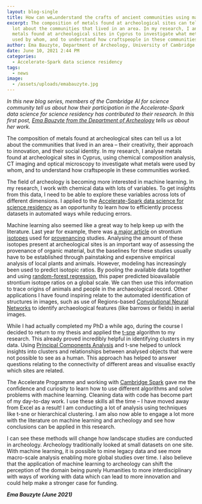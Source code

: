 ```yaml
---
layout: blog-single
title: How can we…understand the crafts of ancient communities using machine learning?
excerpt: The composition of metals found at archeological sites can tell us a
  lot about the communities that lived in an area. In my research, I analyse
  metals found at archeological sites in Cyprus to investigate what metals were
  used by whom, and to understand how craftspeople in these communities worked.
author: Ema Bauzyte, Department of Archeology, University of Cambridge
date: June 10, 2021 2:44 PM
categories:
  - Accelerate-Spark data science residency
tags:
  - news
image:
  - /assets/uploads/emabauzyte.jpg
---
```


*In this new blog series, members of the Cambridge AI for science community tell us about how their participation in the Accelerate-Spark data science for science residency has contributed to their research. In this first post, [Ema Bauzyte from the Department of Archeology](https://www.arch.cam.ac.uk/staff/dr-ema-bauzyte) tells us about her work.*

The composition of metals found at archeological sites can tell us a lot about the communities that lived in an area – their creativity, their approach to innovation, and their social identity. In my research, I analyse metals found at archeological sites in Cyprus, using chemical composition analysis, CT imaging and optical microscopy to investigate what metals were used by whom, and to understand how craftspeople in these communities worked.   

The field of archeology is becoming more interested in machine learning. In my research, I work with chemical data with lots of variables. To get insights from this data, I need to be able to explore these variables across lots of different dimensions. I applied to the [Accelerate-Spark data science for science residency](https://acceleratescience.github.io/spark-course-summary.html) as an opportunity to learn how to efficiently process datasets in automated ways while reducing errors. 

Machine learning also seemed like a great way to help keep up with the literature. Last year for example, there was [a major article](https://doi.org/10.1016/j.palaeo.2020.109849) on strontium [isotopes](https://en.wikipedia.org/wiki/Isotope_analysis) used for [provenancing](https://en.wikipedia.org/wiki/Provenance) studies. Analysing the amount of these isotopes present at archeological sites is an important way of assessing the provenance of organic material, but the baselines for these studies usually have to be established through painstaking and expensive empirical analysis of local plants and animals. However, modeling has increasingly been used to predict isotopic ratios. By pooling the available data together and using [random-forest regression](https://en.wikipedia.org/wiki/Random_forest), this paper predicted bioavailable strontium isotope ratios on a global scale. We can then use this information to trace origins of animals and people in the archaeological record. Other applications I have found inspiring relate to the automated identification of structures in images, such as use of Regions-based [Convolutional Neural Networks](https://en.wikipedia.org/wiki/Convolutional_neural_network) to identify archaeological features (like barrows or fields) in aerial images.

While I had actually completed my PhD a while ago, during the course I decided to return to my thesis and applied the [t-sne](https://en.wikipedia.org/wiki/T-distributed_stochastic_neighbor_embedding) algorithm to my research. This already proved incredibly helpful in identifying clusters in my data. Using [Principal Components Analysis](https://en.wikipedia.org/wiki/Principal_component_analysis) and t-sne helped to unlock insights into clusters and relationships between analysed objects that were not possible to see as a human. This approach has helped to answer questions relating to the connectivity of different areas and visualise exactly which sites are related.

The Accelerate Programme and working with [Cambridge Spark](https://cambridgespark.com/) gave me the confidence and curiosity to learn how to use different algorithms and solve problems with machine learning. Cleaning data with code has become part of my day-to-day work. I use these skills all the time – I have moved away from Excel as a result! I am conducting a lot of analysis using techniques like t-sne or hierarchical clustering. I am also now able to engage a lot more with the literature on machine learning and archeology and see how conclusions can be applied in this research. 

I can see these methods will change how landscape studies are conducted in archeology. Archeology traditionally looked at small datasets on one site. With machine learning, it is possible to mine legacy data and see more macro-scale analysis enabling more global studies over time. I also believe that the application of machine learning to archeology can shift the perception of the domain being purely Humanities to more interdisciplinary with ways of working with data which can lead to more innovation and could help make a stronger case for funding.

***Ema Bauzyte (June 2021)***
